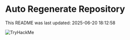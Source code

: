 # Auto Regenerate Repository

This README was last updated: 2025-06-20 18:12:58

 ![TryHackMe](https://tryhackme.com/badge/533634)